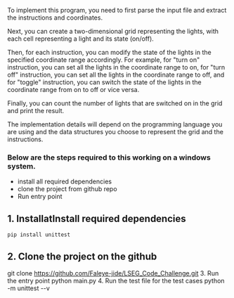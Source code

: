 To implement this program, you need to first parse the input file and extract the instructions and coordinates.

Next, you can create a two-dimensional grid representing the lights, with each cell representing a light and its state (on/off).

Then, for each instruction, you can modify the state of the lights in the specified coordinate range accordingly. 
For example, for "turn on" instruction,
you can set all the lights in the coordinate range to on, for "turn off" instruction, you can set all the lights in the coordinate range to off, and for "toggle" instruction, you can switch the state of the lights in the coordinate range from on to off or vice versa.

Finally, you can count the number of lights that are switched on in the grid and print the result.

The implementation details will depend on the programming language you are using and the data structures you choose to represent the grid and the instructions.

### Below are the steps required to this working on a windows system.
 - install all required dependencies 
 - clone the project from github repo
 - Run entry point

## 1.  InstallatInstall required dependencies
    pip install unittest 
## 2. Clone the project on the github
   git clone https://github.com/Faleye-jide/LSEG_Code_Challenge.git
3. Run the entry point
   python main.py
4. Run the test file for the test cases
   python -m unittest --v
